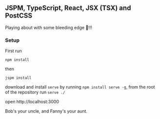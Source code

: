 JSPM, TypeScript, React, JSX (TSX) and PostCSS
----------------------------------------------

Playing about with some bleeding edge :shit:!!!


### Setup
First run
```
npm install
```
then
```
jspm install
```

download and install `serve` by running `npm install serve -g`, from the root
of the repository run `serve ./`

open http://localhost:3000

Bob's your uncle, and Fanny's your aunt.
